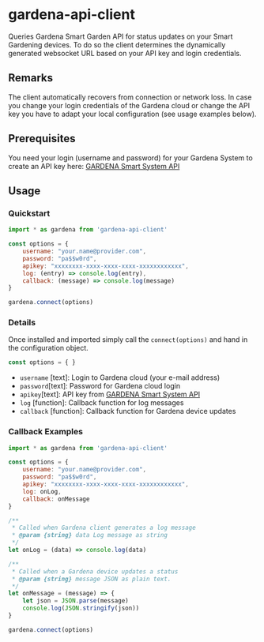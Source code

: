 # gardena-api-client
Queries Gardena Smart Garden API for status updates on your Smart Gardening devices. To do so the client determines the
dynamically generated websocket URL based on your API key and login credentials.
## Remarks
The client automatically recovers from connection or network loss. In case you change your login credentials of the 
Gardena cloud or change the API key you have to adapt your local configuration (see usage examples below).
## Prerequisites
You need your login (username and password) for your Gardena System to create an API key here:
[GARDENA Smart System API](https://developer.husqvarnagroup.cloud/apis/GARDENA+smart+system+API)
## Usage
### Quickstart
```javascript
import * as gardena from 'gardena-api-client'

const options = {
    username: "your.name@provider.com",
    password: "pa$$w0rd",
    apikey: "xxxxxxxx-xxxx-xxxx-xxxx-xxxxxxxxxxxx",
    log: (entry) => console.log(entry),
    callback: (message) => console.log(message)
}

gardena.connect(options)
```
### Details
Once installed and imported simply call the ```connect(options)``` and hand in the configuration object.

```javascript
const options = { }
```
* ```username``` [text]: Login to Gardena cloud (your e-mail address)
* ```password```[text]: Password for Gardena cloud login
* ```apikey```[text]: API key from [GARDENA Smart System API](https://developer.husqvarnagroup.cloud/apis/GARDENA+smart+system+API)
* ```log``` [function]: Callback function for log messages
* ```callback``` [function]: Callback function for Gardena device updates
### Callback Examples
```javascript
import * as gardena from 'gardena-api-client'

const options = {
    username: "your.name@provider.com",
    password: "pa$$w0rd",
    apikey: "xxxxxxxx-xxxx-xxxx-xxxx-xxxxxxxxxxxx",
    log: onLog,
    callback: onMessage
}

/**
 * Called when Gardena client generates a log message
 * @param {string} data Log message as string
 */
let onLog = (data) => console.log(data)

/**
 * Called when a Gardena device updates a status
 * @param {string} message JSON as plain text.
 */
let onMessage = (message) => {
    let json = JSON.parse(message)
    console.log(JSON.stringify(json))
}

gardena.connect(options)
```
